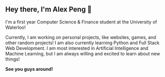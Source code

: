 ## Hey there, I'm Alex Peng 👋

I'm a first year Computer Science & Finance student at the University of Waterloo!

Currently, I am working on personal projects, like websites, games, and other random projects! I am also currently learning Python and Full Stack Web Development. I am most interested in Artificial Intelligence and Machine Learning, but I am always willing and excited to learn about new things!

**See you guys around!**
<!--
**alexypeng/alexypeng** is a ✨ _special_ ✨ repository because its `README.md` (this file) appears on your GitHub profile.

Here are some ideas to get you started:

- 🔭 I’m currently working on ...
- 🌱 I’m currently learning ...
- 👯 I’m looking to collaborate on ...
- 🤔 I’m looking for help with ...
- 💬 Ask me about ...
- 📫 How to reach me: ...
- 😄 Pronouns: ...
- ⚡ Fun fact: ...
-->
